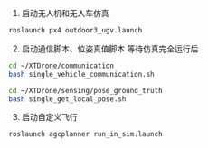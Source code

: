 1. 启动无人机和无人车仿真
```bash
roslaunch px4 outdoor3_ugv.launch
```

2. 启动通信脚本、位姿真值脚本
等待仿真完全运行后
```bash
cd ~/XTDrone/communication
bash single_vehicle_communication.sh 

cd ~/XTDrone/sensing/pose_ground_truth
bash single_get_local_pose.sh 
```

3. 启动自定义飞行
```bash 
roslaunch agcplanner run_in_sim.launch
```